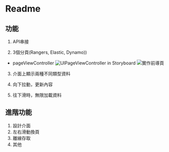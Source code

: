 # Readme

## 功能
1. API串接

2. 3個分頁(Rangers, Elastic, Dynamo))
* pageViewController
![UIPageViewController in Storyboard](https://www.youtube.com/watch?v=fIkfBfsjOUo)
![實作前導頁](https://medium.com/@mikru168/ios-使用-pageviewcontroller-pagecontrol-來實作前導頁的功能-fbb1ad7e5bad)

3. 介面上顯示兩種不同類型資料

4. 向下拉動，更新內容

5. 往下滑時，無限加載資料


## 進階功能
1. 設計介面
2. 左右滑動換頁
3. 離線存取
4. 其他
